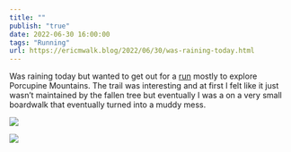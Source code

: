 ```yaml
---
title: ""
publish: "true"
date: 2022-06-30 16:00:00
tags: "Running"
url: https://ericmwalk.blog/2022/06/30/was-raining-today.html
---
```


Was raining today but wanted to get out for a [run](https://www.strava.com/activities/7400219369) mostly to explore Porcupine Mountains. The trail was interesting and at first I felt like it just wasn’t maintained by the fallen tree but eventually I was a on a very small boardwalk that eventually turned into a muddy mess.

![](https://ericmwalk.blog/uploads/2023/8e2f2ec874.jpg)

![](https://ericmwalk.blog/uploads/2023/ddbbbe473a.jpg)

